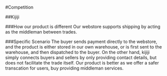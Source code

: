 #Competition

##Kijiji

###How our product is different
Our webstore supports shipping by acting as the middleman between trades. 

###Specific Scenario
The buyer sends payment directly to the webstore, and the product is either stored in our own warehouse, or is first sent to the warehouse, and then dispatched to the buyer. On the other hand, kijiji simply connects buyers and sellers by only providing contact details, but does not facilitate the trade itself. Our product is better as we offer a safer transcation for users, buy providing middleman services.


